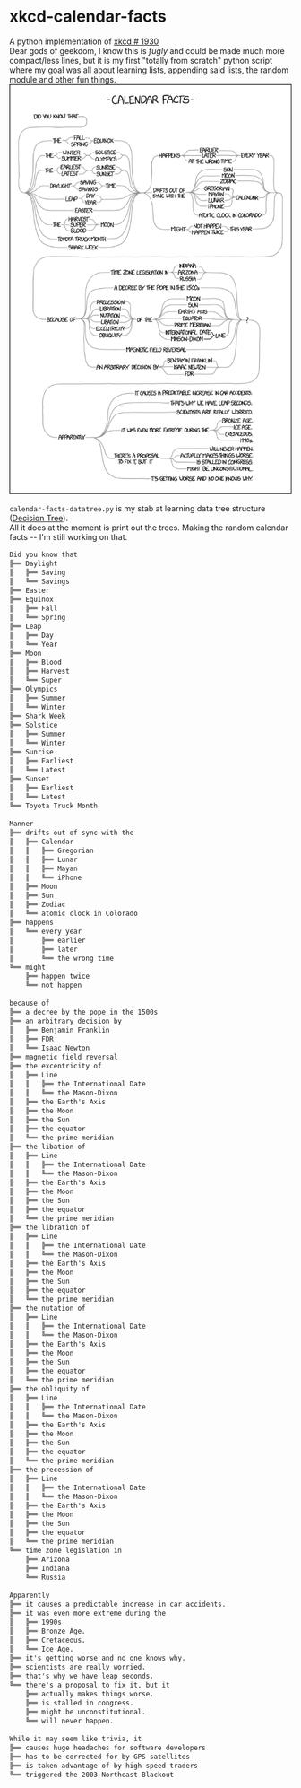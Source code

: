 # xkcd-calendar-facts
A python implementation of [xkcd # 1930](https://xkcd.com/1930/)  
Dear gods of geekdom, I know this is *fugly* and could be made much more compact/less lines, but it is my first "totally from scratch" python script where my goal was all about learning lists, appending said lists, the random module and other fun things.  
![](https://github.com/aroaminggeek/xkcd-calendar-facts/blob/master/calendar_facts.png)


`calendar-facts-datatree.py` is my stab at learning data tree structure ([Decision Tree](https://en.wikipedia.org/wiki/Decision_tree)).  
All it does at the moment is print out the trees. Making the random calendar facts -- I'm still working on that.

```
Did you know that
╠══ Daylight
║   ╠══ Saving
║   ╚══ Savings
╠══ Easter
╠══ Equinox
║   ╠══ Fall
║   ╚══ Spring
╠══ Leap
║   ╠══ Day
║   ╚══ Year
╠══ Moon
║   ╠══ Blood
║   ╠══ Harvest
║   ╚══ Super
╠══ Olympics
║   ╠══ Summer
║   ╚══ Winter
╠══ Shark Week
╠══ Solstice
║   ╠══ Summer
║   ╚══ Winter
╠══ Sunrise
║   ╠══ Earliest
║   ╚══ Latest
╠══ Sunset
║   ╠══ Earliest
║   ╚══ Latest
╚══ Toyota Truck Month

Manner
╠══ drifts out of sync with the
║   ╠══ Calendar
║   ║   ╠══ Gregorian
║   ║   ╠══ Lunar
║   ║   ╠══ Mayan
║   ║   ╚══ iPhone
║   ╠══ Moon
║   ╠══ Sun
║   ╠══ Zodiac
║   ╚══ atomic clock in Colorado
╠══ happens
║   ╚══ every year
║       ╠══ earlier
║       ╠══ later
║       ╚══ the wrong time
╚══ might
    ╠══ happen twice
    ╚══ not happen

because of
╠══ a decree by the pope in the 1500s
╠══ an arbitrary decision by
║   ╠══ Benjamin Franklin
║   ╠══ FDR
║   ╚══ Isaac Newton
╠══ magnetic field reversal
╠══ the excentricity of 
║   ╠══ Line
║   ║   ╠══ the International Date
║   ║   ╚══ the Mason-Dixon
║   ╠══ the Earth's Axis
║   ╠══ the Moon
║   ╠══ the Sun
║   ╠══ the equator
║   ╚══ the prime meridian
╠══ the libation of 
║   ╠══ Line
║   ║   ╠══ the International Date
║   ║   ╚══ the Mason-Dixon
║   ╠══ the Earth's Axis
║   ╠══ the Moon
║   ╠══ the Sun
║   ╠══ the equator
║   ╚══ the prime meridian
╠══ the libration of 
║   ╠══ Line
║   ║   ╠══ the International Date
║   ║   ╚══ the Mason-Dixon
║   ╠══ the Earth's Axis
║   ╠══ the Moon
║   ╠══ the Sun
║   ╠══ the equator
║   ╚══ the prime meridian
╠══ the nutation of 
║   ╠══ Line
║   ║   ╠══ the International Date
║   ║   ╚══ the Mason-Dixon
║   ╠══ the Earth's Axis
║   ╠══ the Moon
║   ╠══ the Sun
║   ╠══ the equator
║   ╚══ the prime meridian
╠══ the obliquity of 
║   ╠══ Line
║   ║   ╠══ the International Date
║   ║   ╚══ the Mason-Dixon
║   ╠══ the Earth's Axis
║   ╠══ the Moon
║   ╠══ the Sun
║   ╠══ the equator
║   ╚══ the prime meridian
╠══ the precession of 
║   ╠══ Line
║   ║   ╠══ the International Date
║   ║   ╚══ the Mason-Dixon
║   ╠══ the Earth's Axis
║   ╠══ the Moon
║   ╠══ the Sun
║   ╠══ the equator
║   ╚══ the prime meridian
╚══ time zone legislation in
    ╠══ Arizona
    ╠══ Indiana
    ╚══ Russia

Apparently
╠══ it causes a predictable increase in car accidents.
╠══ it was even more extreme during the
║   ╠══ 1990s
║   ╠══ Bronze Age.
║   ╠══ Cretaceous.
║   ╚══ Ice Age.
╠══ it's getting worse and no one knows why.
╠══ scientists are really worried.
╠══ that's why we have leap seconds.
╚══ there's a proposal to fix it, but it
    ╠══ actually makes things worse.
    ╠══ is stalled in congress.
    ╠══ might be unconstitutional.
    ╚══ will never happen.

While it may seem like trivia, it
╠══ causes huge headaches for software developers
╠══ has to be corrected for by GPS satellites
╠══ is taken advantage of by high-speed traders
╚══ triggered the 2003 Northeast Blackout


```
